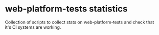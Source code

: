 # web-platform-tests statistics

Collection of scripts to collect stats on web-platform-tests and check that it's CI systems are working.
